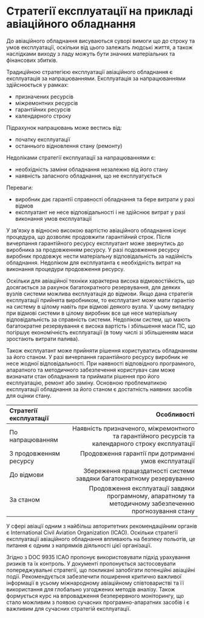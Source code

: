 Стратегії експлуатації на прикладі авіаційного обладнання
=================

До авіаційного обладнання висуваються суворі вимоги що до строку та умов експлуатації,
оскільки від цього залежать людські життя, а також наслідками виходу з ладу можуть бути значних матеріальних та фінансових збитків.

Традиційною стратегією експлуатації авіаційного обладнання є експлуатація за напрацюваннями. Експлуатація за напрацюваннями здійснюється у рамках:
- призначених ресурсів
- міжремонтних ресурсів
- гарантійних ресурсів
- календарного строку

Підрахунок напрацювань може вестись від:
- початку експлуатації
- останнього відновлення стану (ремонту)

Недоліками стратегії експлуатації за напрацюваннями є:
- необхідність заміни обладнання незалежно від його стану
- наявність запасного обладнання, що не експлуатується

Переваги:
- виробник дає гарантії справності обладнання та бере витрати у разі відмов
- експлуатант не несе відповідальності і не здійснює витрат у разі виконання умов експлуатації

У зв'язку в відносно високою вартістю авіаційного обладнання існує процедура, що дозволяє продовжити гарантійний строк. Після вичерпання гарантійного ресурсу експлуатант може звернутись до виробника за продовженням ресурсу. У разі подовження ресурсу виробник продовжує нести матеріальну відповідальність за надійність обладнання. Недоліком для експлуатанта є необхідність витрат на виконання процедури продовження ресурсу.

Оскільки для авіаційної техніки характерна висока відмовостійкість, що досягається за рахунок багатократного резервування, для деяких вузлів системи можлива експлуатація до відмови. Якщо дана стратегія експлуатації прийнята виробником, то експлуатант може мати гарантію на систему в цілому навіть при відмові деякого вузла. У цьому випадку при відмові системи в цілому виробник все ще несе матеріальну відповідальність за справність системи. Недоліком систем, що мають багатократне резервування є висока вартість і збільшення маси ПС, що погіршує економічність експлуатації (в тому числі зі збільшенням маси зростають витрати палива).

Також експлуатант може прийняти рішення користуватись обладнанням за його станом. У разі вичерпання гарантійного ресурсу виробник не несе жодної відповідальності. При наявності відповідного програмного, апаратного та методичного забезпечення користувач сам може визначати стан обладнання та приймати рішення про його експлуатацію, ремонт або заміну. Основною проблематикою експлуатації обладнання за його станом є достатність наявних засобів для оцінки стану.

| Стратегії експлуатації | Особливості  |
| :--------------------- | ------------:|
| По напрацюванням       | Наявність призначеного, міжремонтного та гарантійного ресурсів та календарного строку експлуатації |
| З продовженням ресурсу | Продовження гарантії при дотриманні умов експлуатації |
| До відмови             | Збереження працездатності системи завдяки багатократному резервуванню |
| За станом              | Продовження експлуатації завдяки програмному, апаратному та методичному забезпеченню прогнозування стану |

У сфері авіації одним з найбільш авторитетних рекомендаційним органів є International Civil Aviation Organization (ICAO). Оскільки стратегії експлуатації авіаційного обладнання впливають на безпеку польотів, це питання є одним  з напрямків діяльності цієї організації.

Згідно з DOC 9935 ICAO пропонує використовувати підхід урахування ризиків та їх контроль. У документі пропонується застосовувати попереджувальні стратегії, що покликані
запобігати потенційні авіаційні події. Рекомендується забезпечити
поширення критично важливої інформації в усьому міжнародному авіаційному співтоваристві та її використання для глобально узгоджених методів аналізу.
Також формується курс на впровадження безперервного моніторингу, що стало можливим з появою сучасних програмно-апаратних засобів і є важливим для сучасних стратегій експлуатації.
